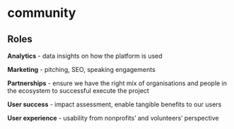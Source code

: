 # community
## Roles
**Analytics** - data insights on how the platform is used

**Marketing** - pitching, SEO, speaking engagements

**Partnerships** - ensure we have the right mix of organisations and people in the ecosystem to successful execute the project

**User success** - impact assessment, enable tangible benefits to our users

**User experience** - usability from nonprofits’ and volunteers’ perspective


